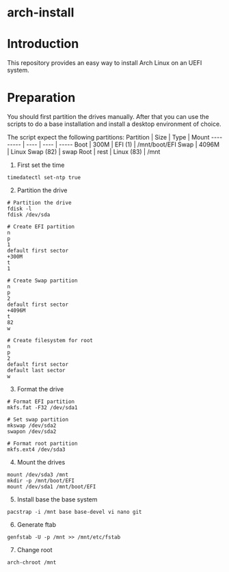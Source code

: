 # arch-install

# Introduction
This repository provides an easy way to install Arch Linux on an UEFI system.

# Preparation
You should first partition the drives manually. After that you can use the scripts to do a base installation and install a desktop environment of choice.

The script expect the following partitions:
Partition | Size | Type | Mount
--------- | ---- | ---- | -----
Boot | 300M | EFI (1) | /mnt/boot/EFI
Swap | 4096M | Linux Swap (82) | swap
Root | rest | Linux (83) | /mnt

1. First set the time
```
timedatectl set-ntp true
```

2. Partition the drive
```
# Partition the drive
fdisk -l
fdisk /dev/sda

# Create EFI partition
n
p
1
default first sector
+300M
t
1

# Create Swap partition
n
p
2
default first sector
+4096M
t
82
w

# Create filesystem for root
n
p
2
default first sector
default last sector
w
```

3. Format the drive
```
# Format EFI partition
mkfs.fat -F32 /dev/sda1

# Set swap partition
mkswap /dev/sda2
swapon /dev/sda2

# Format root partition
mkfs.ext4 /dev/sda3
```

4. Mount the drives
```
mount /dev/sda3 /mnt
mkdir -p /mnt/boot/EFI
mount /dev/sda1 /mnt/boot/EFI
```

5. Install base the base system
```
pacstrap -i /mnt base base-devel vi nano git 
```

6. Generate ftab 
```
genfstab -U -p /mnt >> /mnt/etc/fstab
```

7. Change root
```
arch-chroot /mnt
```